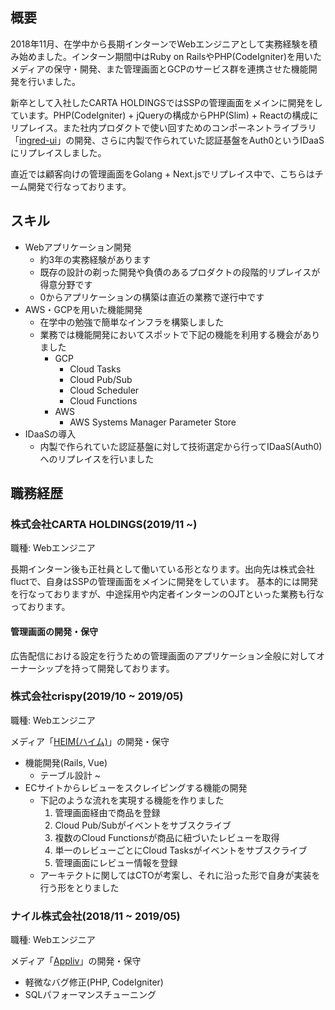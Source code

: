 ## 概要 

2018年11月、在学中から長期インターンでWebエンジニアとして実務経験を積み始めました。インターン期間中はRuby on RailsやPHP(CodeIgniter)を用いたメディアの保守・開発、また管理画面とGCPのサービス群を連携させた機能開発を行いました。

新卒として入社したCARTA HOLDINGSではSSPの管理画面をメインに開発をしています。PHP(CodeIgniter) + jQueryの構成からPHP(Slim) + Reactの構成にリプレイス。また社内プロダクトで使い回すためのコンポーネントライブラリ「[ingred-ui](https://github.com/voyagegroup/ingred-ui)」の開発、さらに内製で作られていた認証基盤をAuth0というIDaaSにリプレイスしました。

直近では顧客向けの管理画面をGolang + Next.jsでリプレイス中で、こちらはチーム開発で行なっております。

## スキル

- Webアプリケーション開発
	- 約3年の実務経験があります
	- 既存の設計の剃った開発や負債のあるプロダクトの段階的リプレイスが得意分野です
	- 0からアプリケーションの構築は直近の業務で遂行中です
- AWS・GCPを用いた機能開発
	- 在学中の勉強で簡単なインフラを構築しました
	- 業務では機能開発においてスポットで下記の機能を利用する機会がありました
		- GCP
			- Cloud Tasks
			- Cloud Pub/Sub
			- Cloud Scheduler
			- Cloud Functions
		- AWS
			- AWS Systems Manager Parameter Store
- IDaaSの導入
	- 内製で作られていた認証基盤に対して技術選定から行ってIDaaS(Auth0)へのリプレイスを行いました

## 職務経歴

### 株式会社CARTA HOLDINGS(2019/11 ~)

職種: Webエンジニア

長期インターン後も正社員として働いている形となります。出向先は株式会社fluctで、自身はSSPの管理画面をメインに開発をしています。
基本的には開発を行なっておりますが、中途採用や内定者インターンのOJTといった業務も行なっております。

#### 管理画面の開発・保守

広告配信における設定を行うための管理画面のアプリケーション全般に対してオーナーシップを持って開発しております。

### 株式会社crispy(2019/10 ~ 2019/05)

職種: Webエンジニア

メディア「[HEIM(ハイム)](https://heim.jp/)」の開発・保守

- 機能開発(Rails, Vue)
	- テーブル設計 ~
- ECサイトからレビューをスクレイピングする機能の開発
	- 下記のような流れを実現する機能を作りました
		1. 管理画面経由で商品を登録
		2. Cloud Pub/Subがイベントをサブスクライブ
		3. 複数のCloud Functionsが商品に紐づいたレビューを取得
		4. 単一のレビューごとにCloud Tasksがイベントをサブスクライブ
		5. 管理画面にレビュー情報を登録
	- アーキテクトに関してはCTOが考案し、それに沿った形で自身が実装を行う形をとりました


### ナイル株式会社(2018/11 ~ 2019/05)

職種: Webエンジニア

メディア「[Appliv](https://app-liv.jp/)」の開発・保守

- 軽微なバグ修正(PHP, CodeIgniter)
- SQLパフォーマンスチューニング

